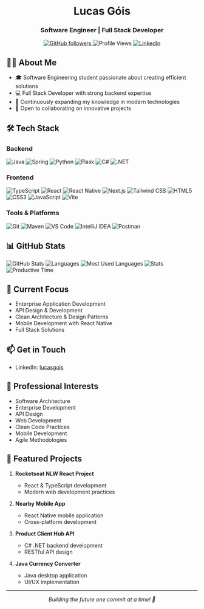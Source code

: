 <h1 align="center">Lucas Góis</h1>
<h3 align="center">Software Engineer | Full Stack Developer</h3>

<p align="center">
  <a href="https://github.com/zlucasftw?tab=followers">
    <img src="https://img.shields.io/github/followers/zlucasftw?label=Follow&style=flat" alt="GitHub followers" />
  </a>
  <img src="https://komarev.com/ghpvc/?username=zlucasftw&color=blueviolet" alt="Profile Views" />
  <a href="https://www.linkedin.com/in/lucasgois/">
    <img src="https://img.shields.io/badge/-LinkedIn-blue?style=flat&logo=Linkedin&logoColor=white" alt="LinkedIn" />
  </a>
</p>

## 👨‍💻 About Me

- 🎓 Software Engineering student passionate about creating efficient solutions
- 💻 Full Stack Developer with strong backend expertise
- 🌱 Continuously expanding my knowledge in modern technologies
- 🔭 Open to collaborating on innovative projects

## 🛠️ Tech Stack

### Backend
![Java](https://img.shields.io/badge/Java-ED8B00?style=for-the-badge&logo=openjdk&logoColor=white)
![Spring](https://img.shields.io/badge/Spring-6DB33F?style=for-the-badge&logo=spring&logoColor=white)
![Python](https://img.shields.io/badge/Python-3776AB?style=for-the-badge&logo=python&logoColor=white)
![Flask](https://img.shields.io/badge/Flask-000000?style=for-the-badge&logo=flask&logoColor=white)
![C#](https://img.shields.io/badge/C%23-239120?style=for-the-badge&logo=c-sharp&logoColor=white)
![.NET](https://img.shields.io/badge/.NET-512BD4?style=for-the-badge&logo=dotnet&logoColor=white)

### Frontend
![TypeScript](https://img.shields.io/badge/TypeScript-007ACC?style=for-the-badge&logo=typescript&logoColor=white)
![React](https://img.shields.io/badge/React-20232A?style=for-the-badge&logo=react&logoColor=61DAFB)
![React Native](https://img.shields.io/badge/React_Native-20232A?style=for-the-badge&logo=react&logoColor=61DAFB)
![Next.js](https://img.shields.io/badge/Next.js-000000?style=for-the-badge&logo=next.js&logoColor=white)
![Tailwind CSS](https://img.shields.io/badge/Tailwind_CSS-38B2AC?style=for-the-badge&logo=tailwind-css&logoColor=white)
![HTML5](https://img.shields.io/badge/HTML5-E34F26?style=for-the-badge&logo=html5&logoColor=white)
![CSS3](https://img.shields.io/badge/CSS3-1572B6?style=for-the-badge&logo=css3&logoColor=white)
![JavaScript](https://img.shields.io/badge/JavaScript-F7DF1E?style=for-the-badge&logo=javascript&logoColor=black)
![Vite](https://img.shields.io/badge/Vite-646CFF?style=for-the-badge&logo=vite&logoColor=white)

### Tools & Platforms
![Git](https://img.shields.io/badge/Git-F05032?style=for-the-badge&logo=git&logoColor=white)
![Maven](https://img.shields.io/badge/Maven-C71A36?style=for-the-badge&logo=apache-maven&logoColor=white)
![VS Code](https://img.shields.io/badge/VS_Code-0078D4?style=for-the-badge&logo=visual%20studio%20code&logoColor=white)
![IntelliJ IDEA](https://img.shields.io/badge/IntelliJ_IDEA-000000?style=for-the-badge&logo=intellij-idea&logoColor=white)
![Postman](https://img.shields.io/badge/Postman-FF6C37?style=for-the-badge&logo=postman&logoColor=white)

## 📊 GitHub Stats

![GitHub Stats](http://github-profile-summary-cards-esqvyd9su.vercel.app/api/cards/profile-details?username=zlucasftw&theme=dracula)
<img src="http://github-profile-summary-cards-esqvyd9su.vercel.app/api/cards/repos-per-language?username=zlucasftw&theme=dracula" alt="Languages" />
<img src="http://github-profile-summary-cards-esqvyd9su.vercel.app/api/cards/most-commit-language?username=zlucasftw&theme=dracula" alt="Most Used Languages" />
<img src="http://github-profile-summary-cards-esqvyd9su.vercel.app/api/cards/stats?username=zlucasftw&theme=dracula" alt="Stats" />
<img src="http://github-profile-summary-cards-esqvyd9su.vercel.app/api/cards/productive-time?username=zlucasftw&theme=dracula&utcOffset=-3" alt="Productive Time" />

## 🎯 Current Focus

- Enterprise Application Development
- API Design & Development
- Clean Architecture & Design Patterns
- Mobile Development with React Native
- Full Stack Solutions

## 📫 Get in Touch

- LinkedIn: [lucasgois](https://www.linkedin.com/in/lucasgois)

## 💼 Professional Interests

- Software Architecture
- Enterprise Development
- API Design
- Web Development
- Clean Code Practices
- Mobile Development
- Agile Methodologies

## 🚀 Featured Projects

1. **Rocketseat NLW React Project**
   - React & TypeScript development
   - Modern web development practices

2. **Nearby Mobile App**
   - React Native mobile application
   - Cross-platform development

3. **Product Client Hub API**
   - C# .NET backend development
   - RESTful API design

4. **Java Currency Converter**
   - Java desktop application
   - UI/UX implementation
  
---

<p align="center">
  <i>Building the future one commit at a time! 🚀</i>
</p>
